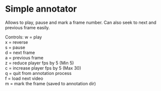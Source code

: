 # Simple annotator
Allows to play, pause and mark a frame number.
Can also seek to next and previous frame easily.

Controls:
w = play  
x = reverse  
s = pause  
d = next frame  
a = previous frame  
z = reduce player fps by 5 (Min 5)  
c = increase player fps by 5 (Max 30)  
q = quit from annotation process  
f = load next video  
m = mark the frame (saved to annotation dir) 
